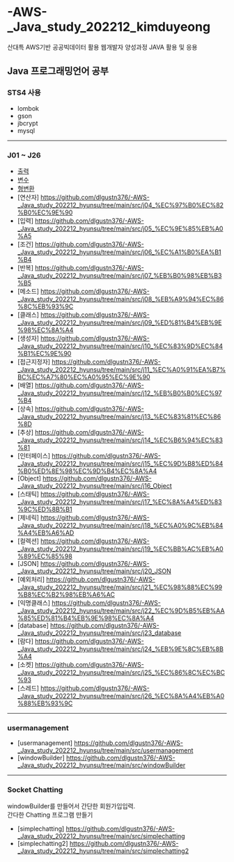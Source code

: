 # -AWS-_Java_study_202212_kimduyeong
산대특 AWS기반 공공빅데이터 활용 웹개발자 양성과정 JAVA 활용 및 응용

## Java 프로그래밍언어 공부
### STS4 사용
* lombok
* gson
* jbcrypt
* mysql

---

### J01 ~ J26
* [출력](https://github.com/dlgustn376/-AWS-_Java_study_202212_hyunsu/tree/main/src/j01_%EC%B6%9C%EB%A0%A5)
* [변수](https://github.com/dlgustn376/-AWS-_Java_study_202212_hyunsu/tree/main/src/j02_%EB%B3%80%EC%88%98)
* [형변환](https://github.com/dlgustn376/-AWS-_Java_study_202212_hyunsu/tree/main/src/j03_%ED%98%95%EB%B3%80%ED%99%98)
* [연산자] https://github.com/dlgustn376/-AWS-_Java_study_202212_hyunsu/tree/main/src/j04_%EC%97%B0%EC%82%B0%EC%9E%90
* [입력] https://github.com/dlgustn376/-AWS-_Java_study_202212_hyunsu/tree/main/src/j05_%EC%9E%85%EB%A0%A5
* [조건] https://github.com/dlgustn376/-AWS-_Java_study_202212_hyunsu/tree/main/src/j06_%EC%A1%B0%EA%B1%B4
* [반복] https://github.com/dlgustn376/-AWS-_Java_study_202212_hyunsu/tree/main/src/j07_%EB%B0%98%EB%B3%B5
* [메소드] https://github.com/dlgustn376/-AWS-_Java_study_202212_hyunsu/tree/main/src/j08_%EB%A9%94%EC%86%8C%EB%93%9C
* [클래스] https://github.com/dlgustn376/-AWS-_Java_study_202212_hyunsu/tree/main/src/j09_%ED%81%B4%EB%9E%98%EC%8A%A4
* [생성자] https://github.com/dlgustn376/-AWS-_Java_study_202212_hyunsu/tree/main/src/j10_%EC%83%9D%EC%84%B1%EC%9E%90
* [접근지정자] https://github.com/dlgustn376/-AWS-_Java_study_202212_hyunsu/tree/main/src/j11_%EC%A0%91%EA%B7%BC%EC%A7%80%EC%A0%95%EC%9E%90
* [배열] https://github.com/dlgustn376/-AWS-_Java_study_202212_hyunsu/tree/main/src/j12_%EB%B0%B0%EC%97%B4
* [상속] https://github.com/dlgustn376/-AWS-_Java_study_202212_hyunsu/tree/main/src/j13_%EC%83%81%EC%86%8D
* [추상] https://github.com/dlgustn376/-AWS-_Java_study_202212_hyunsu/tree/main/src/j14_%EC%B6%94%EC%83%81
* [인터페이스] https://github.com/dlgustn376/-AWS-_Java_study_202212_hyunsu/tree/main/src/j15_%EC%9D%B8%ED%84%B0%ED%8E%98%EC%9D%B4%EC%8A%A4
* [Object] https://github.com/dlgustn376/-AWS-_Java_study_202212_hyunsu/tree/main/src/j16_Object
* [스태틱] https://github.com/dlgustn376/-AWS-_Java_study_202212_hyunsu/tree/main/src/j17_%EC%8A%A4%ED%83%9C%ED%8B%B1
* [제네릭] https://github.com/dlgustn376/-AWS-_Java_study_202212_hyunsu/tree/main/src/j18_%EC%A0%9C%EB%84%A4%EB%A6%AD
* [컬렉션] https://github.com/dlgustn376/-AWS-_Java_study_202212_hyunsu/tree/main/src/j19_%EC%BB%AC%EB%A0%89%EC%85%98
* [JSON] https://github.com/dlgustn376/-AWS-_Java_study_202212_hyunsu/tree/main/src/j20_JSON
* [예외처리] https://github.com/dlgustn376/-AWS-_Java_study_202212_hyunsu/tree/main/src/j21_%EC%98%88%EC%99%B8%EC%B2%98%EB%A6%AC
* [익명클래스] https://github.com/dlgustn376/-AWS-_Java_study_202212_hyunsu/tree/main/src/j22_%EC%9D%B5%EB%AA%85%ED%81%B4%EB%9E%98%EC%8A%A4
* [database] https://github.com/dlgustn376/-AWS-_Java_study_202212_hyunsu/tree/main/src/j23_database
* [람다] https://github.com/dlgustn376/-AWS-_Java_study_202212_hyunsu/tree/main/src/j24_%EB%9E%8C%EB%8B%A4
* [소켓] https://github.com/dlgustn376/-AWS-_Java_study_202212_hyunsu/tree/main/src/j25_%EC%86%8C%EC%BC%93
* [스레드] https://github.com/dlgustn376/-AWS-_Java_study_202212_hyunsu/tree/main/src/j26_%EC%8A%A4%EB%A0%88%EB%93%9C

---
### usermanagement
* [usermanagement] https://github.com/dlgustn376/-AWS-_Java_study_202212_hyunsu/tree/main/src/usermanagement
* [windowBuilder] https://github.com/dlgustn376/-AWS-_Java_study_202212_hyunsu/tree/main/src/windowBuilder
---

### Socket Chatting
windowBuilder를 만들어서 간단한 회원가입입력. <br>
간다한 Chatting 프로그램 만들기
* [simplechatting] https://github.com/dlgustn376/-AWS-_Java_study_202212_hyunsu/tree/main/src/simplechatting
* [simplechatting2]  https://github.com/dlgustn376/-AWS-_Java_study_202212_hyunsu/tree/main/src/simplechatting2
